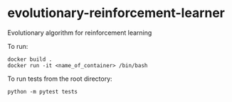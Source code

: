 # evolutionary-reinforcement-learner
Evolutionary algorithm for reinforcement learning

To run:

```
docker build .
docker run -it <name_of_container> /bin/bash
```

To run tests from the root directory:

```
python -m pytest tests
```
